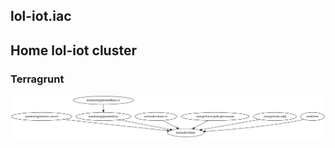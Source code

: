 ## lol-iot.iac

## Home lol-iot cluster

### Terragrunt

![Dependencies](assets/home/lol-iot/terragrunt/graph.svg)